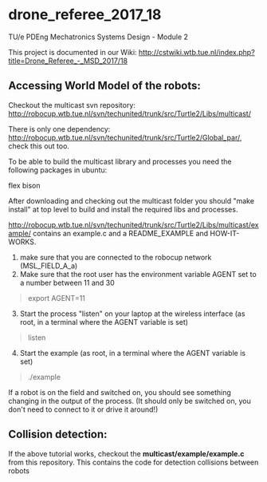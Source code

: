 # drone_referee_2017_18
TU/e PDEng Mechatronics Systems Design - Module 2

This project is documented in our Wiki: http://cstwiki.wtb.tue.nl/index.php?title=Drone_Referee_-_MSD_2017/18

## Accessing World Model of the robots:

Checkout the multicast svn repository: http://robocup.wtb.tue.nl/svn/techunited/trunk/src/Turtle2/Libs/multicast/ 

There is only one dependency: http://robocup.wtb.tue.nl/svn/techunited/trunk/src/Turtle2/Global_par/, check this out too.

To be able to build the multicast library and processes you need the following packages in ubuntu:

flex
bison

After downloading and checking out the multicast folder you should "make install" at top level to build and install the required libs and processes.

http://robocup.wtb.tue.nl/svn/techunited/trunk/src/Turtle2/Libs/multicast/example/ contains an example.c and a README_EXAMPLE and HOW-IT-WORKS. 

1) make sure that you are connected to the robocup network (MSL_FIELD_A_a) 
2) Make sure that the root user has the environment variable AGENT set to a number between 11 and 30
> export AGENT=11
3) Start the process "listen" on your laptop at the wireless interface (as root, in a terminal where the AGENT variable is set) 
> listen <your wireless interface>
4) Start the example (as root, in a terminal where the AGENT variable is set)
> ./example

If a robot is on the field and switched on, you should see something changing in the output of the process. (It should only be switched on, you don't need to connect to it or drive it around!)

## Collision detection:

If the above tutorial works, checkout the **multicast/example/example.c** from this repository. This contains the code for detection collisions between robots

